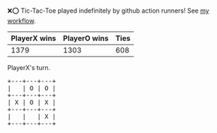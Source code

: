 :x::o: Tic-Tac-Toe played indefinitely by github action runners! See [my workflow](.github/workflows/play.yaml).

|PlayerX wins|PlayerO wins|Ties|
|-|-|-|
|1379|1303|608|

PlayerX's turn.

<pre>
+---+---+---+
|   | O | O |
+---+---+---+
| X | O | X |
+---+---+---+
|   |   | X |
+---+---+---+
</pre>